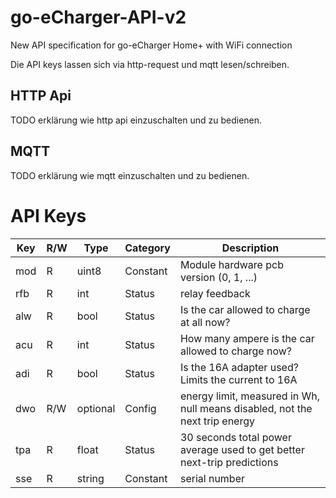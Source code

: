 # go-eCharger-API-v2
New API specification for go-eCharger Home+ with WiFi connection

Die API keys lassen sich via http-request und mqtt lesen/schreiben.

## HTTP Api

TODO erklärung wie http api einzuschalten und zu bedienen.

## MQTT

TODO erklärung wie mqtt einzuschalten und zu bedienen.

# API Keys

| Key           | R/W           | Type             | Category      | Description                                                                 |
| ------------- | ------------- | ---------------- | ------------- | --------------------------------------------------------------------------- |
| mod           | R             | uint8            | Constant      | Module hardware pcb version (0, 1, ...)                                     |
| rfb           | R             | int              | Status        | relay feedback                                                              |
| alw           | R             | bool             | Status        | Is the car allowed to charge at all now?                                    |
| acu           | R             | int              | Status        | How many ampere is the car allowed to charge now?                           |
| adi           | R             | bool             | Status        | Is the 16A adapter used? Limits the current to 16A                          |
| dwo           | R/W           | optional<double> | Config        | energy limit, measured in Wh, null means disabled, not the next trip energy |
| tpa           | R             | float            | Status        | 30 seconds total power average used to get better next-trip predictions     |
| sse           | R             | string           | Constant      | serial number                                                               |
